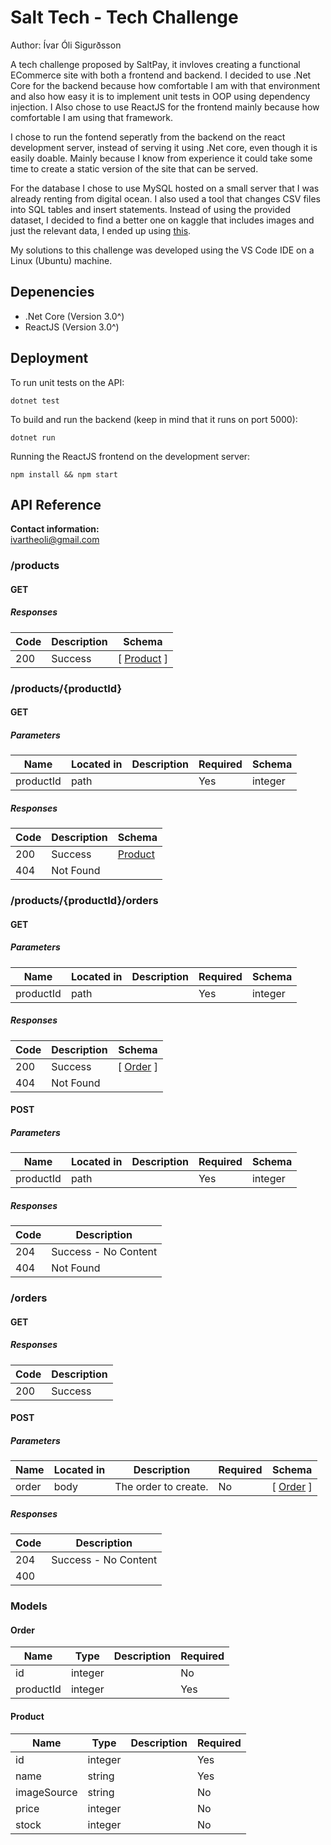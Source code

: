# Salt Tech - Tech Challenge
Author: Ívar Óli Sigurðsson

A tech challenge proposed by SaltPay, it invloves  creating a functional ECommerce site with both a frontend and backend. I decided to use .Net Core for the backend because how comfortable I am with that environment and also how easy it is to implement unit tests in OOP using dependency injection. I Also chose to use ReactJS for the frontend mainly because how comfortable I am using that framework.

I chose to run the fontend seperatly from the backend on the react development server, instead of serving it using .Net core, even though it is easily doable. Mainly because I know from experience it could take some time to create a static version of the site that can be served.

For the database I chose to use MySQL hosted on a small server that I was already renting from digital ocean. I also used a tool that changes CSV files into SQL tables and insert statements. Instead of using the provided dataset, I decided to find a better one on kaggle that includes images and just the relevant data, I ended up using [this](https://www.kaggle.com/PromptCloudHQ/flipkart-products).

My solutions to this challenge was developed using the VS Code IDE on a Linux (Ubuntu) machine.

## Depenencies
 - .Net Core (Version 3.0^)
 - ReactJS (Version 3.0^)
## Deployment
To run unit tests on the API: 
```
dotnet test
```

To build and run the backend (keep in mind that it runs on port 5000): 
```
dotnet run
```

Running the ReactJS frontend on the development server: 
```
npm install && npm start
```

## API Reference

**Contact information:**  
ivartheoli@gmail.com  

### /products

#### GET
##### Responses

| Code | Description | Schema |
| ---- | ----------- | ------ |
| 200 | Success | [ [Product](#product) ] |

### /products/{productId}

#### GET
##### Parameters

| Name | Located in | Description | Required | Schema |
| ---- | ---------- | ----------- | -------- | ---- |
| productId | path |  | Yes | integer |

##### Responses

| Code | Description | Schema |
| ---- | ----------- | ------ |
| 200 | Success | [Product](#product) |
| 404 | Not Found |  |

### /products/{productId}/orders

#### GET
##### Parameters

| Name | Located in | Description | Required | Schema |
| ---- | ---------- | ----------- | -------- | ---- |
| productId | path |  | Yes | integer |

##### Responses

| Code | Description | Schema |
| ---- | ----------- | ------ |
| 200 | Success | [ [Order](#order) ] |
| 404 | Not Found |  |

#### POST
##### Parameters

| Name | Located in | Description | Required | Schema |
| ---- | ---------- | ----------- | -------- | ---- |
| productId | path |  | Yes | integer |

##### Responses

| Code | Description |
| ---- | ----------- |
| 204 | Success - No Content |
| 404 | Not Found |

### /orders

#### GET
##### Responses

| Code | Description |
| ---- | ----------- |
| 200 | Success |

#### POST
##### Parameters

| Name | Located in | Description | Required | Schema |
| ---- | ---------- | ----------- | -------- | ---- |
| order | body | The order to create. | No | [ [Order](#order) ] |

##### Responses

| Code | Description |
| ---- | ----------- |
| 204 | Success - No Content |
| 400 |  |

### Models


#### Order

| Name | Type | Description | Required |
| ---- | ---- | ----------- | -------- |
| id | integer |  | No |
| productId | integer |  | Yes |

#### Product

| Name | Type | Description | Required |
| ---- | ---- | ----------- | -------- |
| id | integer |  | Yes |
| name | string |  | Yes |
| imageSource | string |  | No |
| price | integer |  | No |
| stock | integer |  | No |